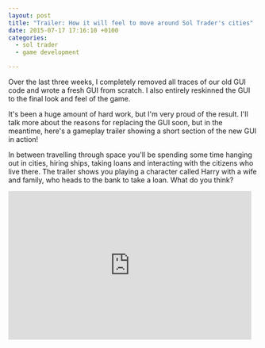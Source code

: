 ```yaml
---
layout: post
title: "Trailer: How it will feel to move around Sol Trader's cities"
date: 2015-07-17 17:16:10 +0100
categories:
  - sol trader
  - game development

---
```


Over the last three weeks, I completely removed all traces of our old GUI code and wrote a fresh GUI from scratch. I also entirely reskinned the GUI to the final look and feel of the game.

It's been a huge amount of hard work, but I'm very proud of the result. I'll talk more about the reasons for replacing the GUI soon, but in the meantime, here's a gameplay trailer showing a short section of the new GUI in action!

In between travelling through space you'll be spending some time hanging out in cities, hiring ships, taking loans and interacting with the citizens who live there. The trailer shows you playing a character called Harry with a wife and family, who heads to the bank to take a loan. What do you think?

<iframe width="490" height="300" src="http://www.youtube.com/embed/fWCT7TbIo44" frameborder="0">
</iframe>

<br/>
